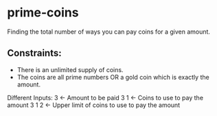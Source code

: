 # prime-coins
Finding the total number of ways you can pay coins for a given amount.

## Constraints:
- There is an unlimited supply of coins.
- The coins are all prime numbers OR a gold coin which is exactly the amount.

Different Inputs:
3 <- Amount to be paid
3  1 <- Coins to use to pay the amount 
3  1  2 <- Upper limit of coins to use to pay the amount
